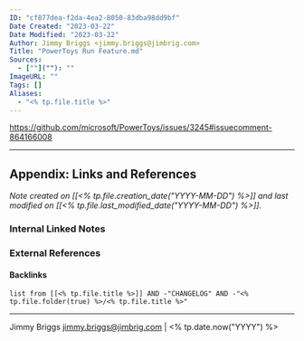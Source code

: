 ```yaml
---
ID: "cf877dea-f2da-4ea2-8050-83dba98dd9bf"
Date Created: "2023-03-22"
Date Modified: "2023-03-22"
Author: Jimmy Briggs <jimmy.briggs@jimbrig.com>
Title: "PowerToys Run Feature.md"
Sources: 
  - [""](""): ""
ImageURL: ""
Tags: []
Aliases:
  - "<% tp.file.title %>"
---
```


https://github.com/microsoft/PowerToys/issues/3245#issuecomment-864166008

***

## Appendix: Links and References

*Note created on [[<% tp.file.creation_date("YYYY-MM-DD") %>]] and last modified on [[<% tp.file.last_modified_date("YYYY-MM-DD") %>]].*

### Internal Linked Notes

### External References

#### Backlinks

```dataview
list from [[<% tp.file.title %>]] AND -"CHANGELOG" AND -"<% tp.file.folder(true) %>/<% tp.file.title %>"
```


***

Jimmy Briggs <jimmy.briggs@jimbrig.com> | <% tp.date.now("YYYY") %>
